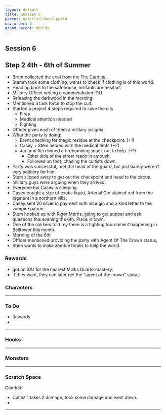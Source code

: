 ```yaml
---
layout: default
title: Session 6
parent: Untitled-Goose-World
nav_order: 3
grand_parent: Worlds
---
```

## Session 6

## Step 2 4th - 6th of Summer
* Bront collected the coal from the [The Cardinal](../../Monster-Types/Undead#The%20Cardinal).
* Stemm took some clothing, wants to check if clothing is of this world.
* Heading back to the safehouse, militants are hesitant
* Military Officer writing a commendation IOU.
* Releasing the darkwood in the morning.
* Mentioned a task force to stop the cult.
* Started a project 4 steps required to save the city
	* Fires
	* Medical attention needed
	* Fighting
* Officer gives each of them a military insignia.
* What the party is doing:
	* Bront checking for magic residue at the checkpoint. (+1)
	* Casey + Stem helped with the medical tents (+2)
	* Jarl and Rei divined a firebombing snuck out to help. (+1)
		* Other side of the street ready in ambush.
		* Followed on foot, chasing the cultists down.
* Party was successful, met the head of the guard, but just barely weren't very soldiery for him.
* Stem slipped away to get out the checkpoint and head to the circus.
* military guys were arguing when they arrived.
* Everyone but Casey is sleeping.
* Casey bought a size of exotic liquid, Arterial Gin stained red from the pigment in a northern villa.
* Casey sent 20 silver in payment with nice gin and a kind letter to the vampire patron.
* Stem hooked up with Rigor Mortis, going to get supper and ask questions this evening the 6th. Place in town.
* One of the soldiers told rey there is a fighting tournament happening in Belltower this month.
* Morning of the 6th
* Officer mentioned providing the party with Agent Of The Crown status, 
* Stem wants to make zombie thralls to help the world.

### Rewards
* got an IOU for the nearest Militia Quartermastery.
* If they want, they can later get the "agent of the crown" status.


### Characters

 ---

### To Do
* Rewards
* 

---

### Hooks

---

### Monsters

---

### Scratch Space

Combat:
* Cultist 1 takes 2 damage, took some damage and went down.
* 
 


---